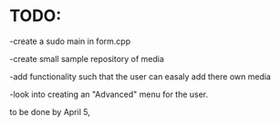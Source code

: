 TODO:
=====

-create a sudo main in form.cpp 

-create small sample repository of media

-add functionality such that the user can easaly add there own media

-look into creating an "Advanced" menu for the user.


to be done by April 5, 
